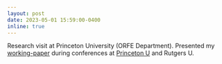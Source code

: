```yaml
---
layout: post
date: 2023-05-01 15:59:00-0400
inline: true
---
```

Research visit at Princeton University (ORFE Department). Presented my [working-paper](https://arxiv.org/pdf/2211.13289.pdf) during conferences at [Princeton U](https://fan60.princeton.edu/) and Rutgers U.

